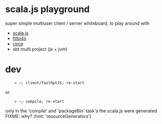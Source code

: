 # scala.js playground

super simple multiuser client / server whiteboard, to play around with
 
  * [scala.js](https://github.com/scala-js/scala-js)
  * [http4s](https://github.com/http4s/http4s)
  * [circe](https://github.com/travisbrown/circe)
  * sbt multi project (js + jvm)


# dev

        > ~; client/fastOptJS; re-start
or       

        > ~; compile; re-start
        
only in the 'compile' and 'packageBin' task's the scala.js were generated FIXME: why? (hint: 'resourceGenerators')
